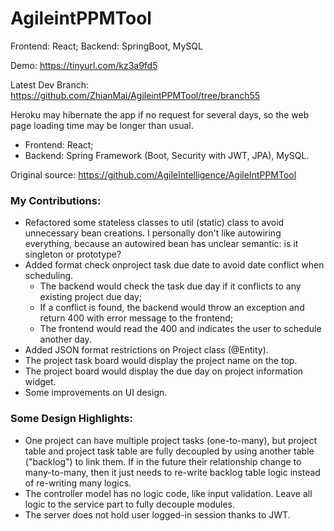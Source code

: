 # AgileintPPMTool
Frontend: React; Backend: SpringBoot, MySQL 

Demo: https://tinyurl.com/kz3a9fd5

Latest Dev Branch: https://github.com/ZhianMai/AgileintPPMTool/tree/branch55

Heroku may hibernate the app if no request for several days, so the web page loading time may be longer than usual.

 - Frontend: React;
 - Backend: Spring Framework (Boot, Security with JWT, JPA), MySQL.

Original source: https://github.com/AgileIntelligence/AgileIntPPMTool

### My Contributions:
- Refactored some stateless classes to util (static) class to avoid unnecessary bean creations. I personally don't like autowiring everything, because an autowired bean has unclear semantic: is it singleton or prototype?
- Added format check onproject task due date to avoid date conflict when scheduling.
  - The backend would check the task due day if it conflicts to any existing project due day;
  - If a conflict is found, the backend would throw an exception and return 400 with error message to the frontend;
  - The frontend would read the 400 and indicates the user to schedule another day.
- Added JSON format restrictions on Project class (@Entity).
- The project task board would display the project name on the top.
- The project board would display the due day on project information widget.
- Some improvements on UI design.

### Some Design Highlights:
- One project can have multiple project tasks (one-to-many), but project table and project task table are fully decoupled by using another table ("backlog") to link them. If in the future their relationship change to many-to-many, then it just needs to re-write backlog table logic instead of re-writing many logics.
- The controller model has no logic code, like input validation. Leave all logic to the service part to fully decouple modules.
- The server does not hold user logged-in session thanks to JWT.
